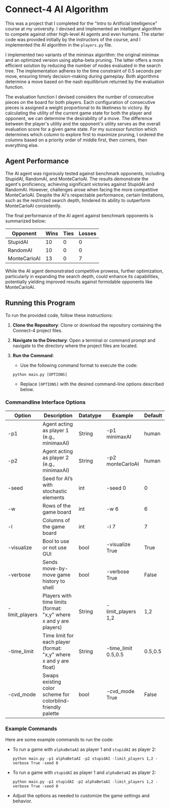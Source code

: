 # Connect-4 AI Algorithm

This was a project that I completed for the "Intro to Artificial Intelligence" course at my university. I devised and implemented an intelligent algorithm to compete against other high-level AI agents and even humans. The starter code was provided initially by the instructors of the course, and I implemented the AI algorithm in the `players.py` file. 

I implemented two variants of the minimax algorithm: the original minimax and an optimized version using alpha-beta pruning. The latter offers a more efficient solution by reducing the number of nodes evaluated in the search tree. The implementation adheres to the time constraint of 0.5 seconds per move, ensuring timely decision-making during gameplay. Both algorithms determine a move based on the nash equillibrium returned by the evaluation function.

The evaluation function I devised considers the number of consecutive pieces on the board for both players. Each configuration of consecutive pieces is assigned a weight proportional to its likeliness to victory. By calculating the utility of the current game state for both the player and opponent, we can determine the desirability of a move. The difference between the player's utility and the opponent's utility serves as the overall evaluation score for a given game state. For my sucessor function which determines which column to explore first to maximize pruning, I ordered the columns based on a priority order of middle first, then corners, then everything else.


## Agent Performance

The AI agent was rigorously tested against benchmark opponents, including StupidAI, RandomAI, and MonteCarloAI. The results demonstrate the agent's proficiency, achieving significant victories against StupidAI and RandomAI. However, challenges arose when facing the more competitive MonteCarloAI. Despite the AI's respectable performance, certain limitations, such as the restricted search depth, hindered its ability to outperform MonteCarloAI consistently.

The final performance of the AI agent against benchmark opponents is summarized below:

| Opponent     | Wins | Ties | Losses |
|--------------|------|------|--------|
| StupidAI     | 10   | 0    | 0      |
| RandomAI     | 10   | 0    | 0      |
| MonteCarloAI | 13   | 0    | 7      |

While the AI agent demonstrated competitive prowess, further optimization, particularly in expanding the search depth, could enhance its capabilities, potentially yielding improved results against formidable opponents like MonteCarloAI.


## Running this Program

To run the provided code, follow these instructions:

1. **Clone the Repository**: Clone or download the repository containing the Connect-4 project files.

2. **Navigate to the Directory**: Open a terminal or command prompt and navigate to the directory where the project files are located.

3. **Run the Command**:
    - Use the following command format to execute the code:
    ```
    python main.py [OPTIONS]
    ```
    - Replace `[OPTIONS]` with the desired command-line options described below.

### Commandline Interface Options

| Option         | Description                                                          | Datatype | Example                   | Default |
|----------------|----------------------------------------------------------------------|----------|---------------------------|---------|
| -p1            | Agent acting as player 1 (e.g., minimaxAI)                          | String   | -p1 minimaxAI            | human   |
| -p2            | Agent acting as player 2 (e.g., minimaxAI)                          | String   | -p2 monteCarloAI         | human   |
| -seed          | Seed for AI’s with stochastic elements                               | int      | -seed 0                   | 0       |
| -w             | Rows of the game board                                               | int      | -w 6                      | 6       |
| -l             | Columns of the game board                                            | int      | -l 7                      | 7       |
| -visualize     | Bool to use or not use GUI                                           | bool     | -visualize True           | True    |
| -verbose       | Sends move-by-move game history to shell                             | bool     | -verbose True             | False   |
| -limit_players | Players with time limits (format: "x,y" where x and y are players)   | String   | -limit_players 1,2        | 1,2     |
| -time_limit    | Time limit for each player (format: "x,y" where x and y are float)   | String   | -time_limit 0.5,0.5       | 0.5,0.5 |
| -cvd_mode      | Swaps existing color scheme for colorblind-friendly palette          | bool     | -cvd_mode True            | False   |

### Example Commands

Here are some example commands to run the code:

- To run a game with `alphaBetaAI` as player 1 and `stupidAI` as player 2:
  ```
  python main.py -p1 alphaBetaAI -p2 stupidAI -limit_players 1,2 -verbose True -seed 0
  ```

- To run a game with `stupidAI` as player 1 and `alphaBetaAI` as player 2:
  ```
  python main.py -p1 stupidAI -p2 alphaBetaAI -limit_players 1,2 -verbose True -seed 0
  ```

- Adjust the options as needed to customize the game settings and behavior.
